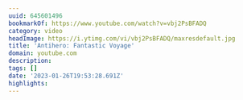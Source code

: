 ```yaml
---
uuid: 645601496
bookmarkOf: https://www.youtube.com/watch?v=vbj2PsBFADQ
category: video
headImage: https://i.ytimg.com/vi/vbj2PsBFADQ/maxresdefault.jpg
title: 'Antihero: Fantastic Voyage'
domain: youtube.com
description: 
tags: []
date: '2023-01-26T19:53:28.691Z'
highlights: 
---
```



